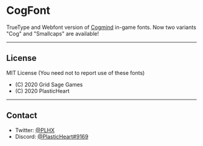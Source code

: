 # CogFont

TrueType and Webfont version of [Cogmind](https://www.gridsagegames.com/cogmind/) in-game fonts. Now two variants "Cog" and "Smallcaps" are available!

----

## License

MIT License (You need not to report use of these fonts)

- (C) 2020 Grid Sage Games
- (C) 2020 PlasticHeart

----

## Contact

- Twitter: [@PLHX](https://twitter.com/PLHX)
- Discord: [@PlasticHeart#9169](https://discord.gg/REGBFD)
